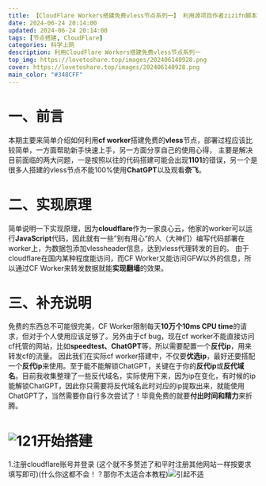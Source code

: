 ```yaml
---
title: 【CloudFlare Workers搭建免费vless节点系列一】 利用源项目作者zizifn脚本进行部署，稳定高效，解锁ChatGPT和奈飞流媒体
date: 2024-06-24 20:14:00
updated: 2024-06-24 20:14:00
tags: [节点搭建, CloudFlare]
categories: 科学上网
description: 利用CloudFlare Workers搭建免费vless节点系列一
top_img: https://lovetoshare.top/images/202406140928.png
cover: https://lovetoshare.top/images/202406140928.png
main_color: "#348CFF"
---
```


# 一、前言

本期主要来简单介绍如何利用**cf worker**搭建免费的**vless**节点，部署过程应该比较简单，一方面帮助新手快速上手，另一方面分享自己的使用心得，
主要是解决目前面临的两大问题，一是按照以往的代码搭建可能会出现**1101**的错误，另一个是很多人搭建的vless节点不能100%使用**ChatGPT**以及观看**奈飞**。

# 二、实现原理

简单说明一下实现原理，因为**cloudflare**作为一家良心云，他家的worker可以运行**JavaScript**代码，因此就有一些”别有用心“的人（大神们）编写代码部署在worker上，为数据包添加vlessheader信息，达到vless代理转发的目的。
由于cloudflare在国内某种程度能访问，而CF Worker又能访问GFW以外的信息，所以通过CF Worker来转发数据就能**实现翻墙**的效果。

# 三、补充说明

免费的东西总不可能很完美，CF Worker限制每天**10万个10ms CPU time**的请求，但对于个人使用应该足够了。另外由于cf bug，现在cf worker不能直接访问cf托管的网站，比如**speedtest、ChatGPT**等，所以需要配置一个**反代ip**，用来转发cf的流量。
因此我们在实际cf worker搭建中，不仅要**优选ip**，最好还要搭配一个**反代ip**来使用。至于能不能解锁ChatGPT，关键在于你的**反代ip**或**反代域名**。目前我收集整理了一些反代域名，实际使用下来，因为ip在变化，有时候的ip能解锁ChatGPT，因此你只需要将反代域名此时对应的ip提取出来，就能使用ChatGPT了，当然需要你自行多次尝试了！毕竟免费的就要**付出时间和精力**来折腾。

# ![121](https://bu.dusays.com/2021/01/15/667b3c4bc1bc8.gif)开始搭建

1.注册cloudflare账号并登录 (这个就不多赘述了和平时注册其他网站一样按要求填写即可)(什么你这都不会！？那你不太适合本教程)![引起不适](https://bu.dusays.com/2021/03/03/41eeb7915285b.png)



​	

